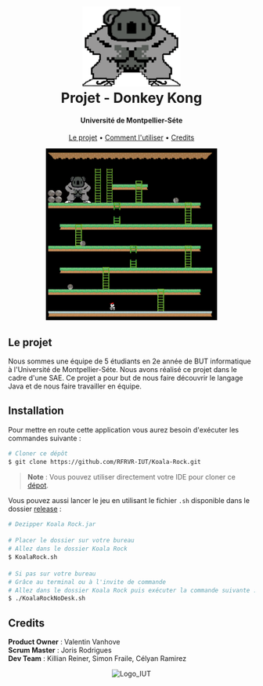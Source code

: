<h1 align="center">
  <br>
  <img src="src/main/resources/start/structure/readMe/koala.png" alt="Donkey-Kong" width="200"></a>
  <br>
  Projet - Donkey Kong
  <br>
</h1>

<h4 align="center">Université de Montpellier-Séte</h4>

<p align="center">
  <a href="#le-projet">Le projet</a> •
  <a href="#comment-lutiliser">Comment l'utiliser</a> •
  <a href="#credits">Credits</a>
</p>

<div align="center">
<img src="src/main/resources/start/structure/readMe/jeu.gif" alt="Gif" width="350" height="350" ></a>
</div>

## Le projet

Nous sommes une équipe de 5 étudiants en 2e année de BUT informatique à l'Université de Montpellier-Séte. Nous avons
réalisé ce projet dans le cadre d'une SAE. Ce projet a pour but de nous faire découvrir le langage Java et de nous faire
travailler en équipe.

## Installation

Pour mettre en route cette application vous aurez besoin d'exécuter les commandes suivante :

```bash
# Cloner ce dépôt
$ git clone https://github.com/RFRVR-IUT/Koala-Rock.git
```

> **Note**
> : Vous pouvez utiliser directement votre IDE pour cloner ce  [dépot](https://github.com/DK-Project-IUT/DK-Project).

<!-- Description utilisation release -->

Vous pouvez aussi lancer le jeu en utilisant le fichier ``.sh`` disponible dans le dossier [release]() :

```bash
# Dezipper Koala Rock.jar

# Placer le dossier sur votre bureau
# Allez dans le dossier Koala Rock
$ KoalaRock.sh

# Si pas sur votre bureau
# Grâce au terminal ou à l'invite de commande
# Allez dans le dossier Koala Rock puis exécuter la commande suivante :
$ ./KoalaRockNoDesk.sh
```

## Credits

<b>Product Owner</b> : Valentin Vanhove\
<b>Scrum Master</b> : Joris Rodrigues\
<b>Dev Team</b> : Killian Reiner, Simon Fraile, Célyan Ramirez


<div align="center">
<img src="src/main/resources/start/structure/readMe/LogoIUT.png" alt="Logo_IUT" width="400" height="150" />
</div>
